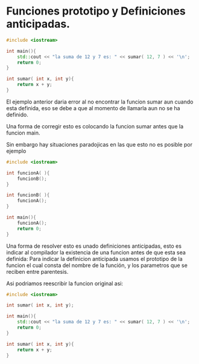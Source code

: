 Funciones prototipo y Definiciones anticipadas.
===
```c++
#include <iostream>

int main(){
	std::cout << "la suma de 12 y 7 es: " << sumar( 12, 7 ) << '\n';
	return 0;
}

int sumar( int x, int y){
	return x + y;
}
```

El ejemplo anterior daria error al no encontrar la funcion sumar aun cuando
esta definida, eso se debe a que al momento de llamarla aun no se ha definido.

Una forma de corregir esto es colocando la funcion sumar antes que la funcion
main.

Sin embargo hay situaciones paradojicas en las que esto no es posible por
ejemplo
```c++
#include <iostream>

int funcionA( ){
	funcionB();
}

int funcionB( ){
	funcionA();
}

int main(){
	funcionA();
	return 0;
}
```

Una forma de resolver esto es unado definiciones anticipadas, esto es indicar
al compilador la existencia de una funcion antes de que esta sea definida:
Para indicar la definicion anticipada usamos el prototipo de la funcion el cual 
consta del nombre de la función, y los parametros que se reciben entre
parentesis.

Asi podriamos reescribir la funcion original asi:
```c++
#include <iostream>

int sumar( int x, int y);

int main(){
	std::cout << "la suma de 12 y 7 es: " << sumar( 12, 7 ) << '\n';
	return 0;
}

int sumar( int x, int y){
	return x + y;
}
```
